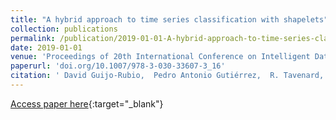 ```yaml
---
title: "A hybrid approach to time series classification with shapelets"
collection: publications
permalink: /publication/2019-01-01-A-hybrid-approach-to-time-series-classification-with-shapelets
date: 2019-01-01
venue: 'Proceedings of 20th International Conference on Intelligent Data Engineering and Automated Learning (IDEAL2019)'
paperurl: 'doi.org/10.1007/978-3-030-33607-3_16'
citation: ' David Guijo-Rubio,  Pedro Antonio Gutiérrez,  R. Tavenard,  Anthony Bagnall, &quot;A hybrid approach to time series classification with shapelets.&quot; Proceedings of 20th International Conference on Intelligent Data Engineering and Automated Learning (IDEAL2019), Vol. 11871, 2019, pp. 137-144.'
---
```

[Access paper here](http://doi.org/10.1007/978-3-030-33607-3_16){:target="_blank"}
